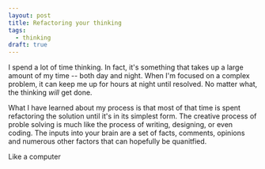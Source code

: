 ```yaml
---
layout: post
title: Refactoring your thinking
tags:
  - thinking
draft: true
---
```


I spend a lot of time thinking.  In fact, it's something that takes up a large amount of my time -- both day and night.  When I'm focused on a complex problem, it can keep me up for hours at night until resolved. No matter what, the thinking *will* get done.

What I have learned about my process is that most of that time is spent refactoring the solution until it's in its simplest form.  The creative process of proble solving is much like the process of writing, designing, or even coding.  The inputs into your brain are a set of facts, comments, opinions and numerous other factors that can hopefully be quanitfied.

Like a computer 